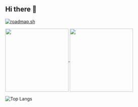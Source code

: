 ## Hi there 👋


[![roadmap.sh](https://roadmap.sh/card/wide/6770149470129741a8c419a1?variant=dark&roadmaps=python%2Cbackend%2Cgit-github%2Cdatastructures-and-algorithms)](https://roadmap.sh)


<a href="https://github.com/mustaphahaadi/github-readme-stats">
  <img height=200 align="center" src="https://github-readme-stats.vercel.app/api?username=mustaphahaadi" />
</a>
<a href="https://github.com/mustaphahaadi/convoychat">
  <img height=200 align="center" src="https://github-readme-stats.vercel.app/api/top-langs?username=mustaphahaadi&layout=compact&langs_count=8&card_width=320" />
</a>


  ![Top Langs](https://github-readme-stats.vercel.app/api/top-langs/?username=anuraghazra&hide_progress=true)
